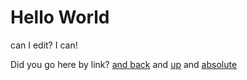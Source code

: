 # Hello World

can I edit? I can!

Did you go here by link? [and back](hello.md) and [up](../README.md) and [absolute](/draft/hello.html)
    
